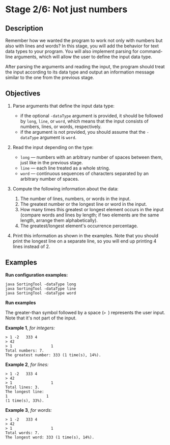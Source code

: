 # Stage 2/6: Not just numbers
## Description
Remember how we wanted the program to work not only with numbers but also with lines and words? In this stage, you will add the behavior for text data types to your program. You will also implement parsing for command-line arguments, which will allow the user to define the input data type.

After parsing the arguments and reading the input, the program should treat the input according to its data type and output an information message similar to the one from the previous stage.

## Objectives
1. Parse arguments that define the input data type:
    - if the optional `-dataType` argument is provided, it should be followed by `long`, `line`, or `word`, which means that the input consists of numbers, lines, or words, respectively.
    - if the argument is not provided, you should assume that the `-dataType` argument is `word`.

2. Read the input depending on the type:
   - `long` — numbers with an arbitrary number of spaces between them, just like in the previous stage.
   - `line` — each line treated as a whole string.
   - `word` — continuous sequences of characters separated by an arbitrary number of spaces.
3. Compute the following information about the data:
   1. The number of lines, numbers, or words in the input.
   2. The greatest number or the longest line or word in the input.
   3. How many times this greatest or longest element occurs in the input (compare words and lines by length; if two elements are the same length, arrange them alphabetically).
   4. The greatest/longest element's occurrence percentage.
4. Print this information as shown in the examples. Note that you should print the longest line on a separate line, so you will end up printing 4 lines instead of 2.
   
## Examples
<b>Run configuration examples:</b>
```
java SortingTool -dataType long
java SortingTool -dataType line
java SortingTool -dataType word
```

<b>Run examples</b>

The greater-than symbol followed by a space (`> `) represents the user input. Note that it's not part of the input.

<b>Example 1</b>, <i>for integers:</i>
```
> 1 -2   333 4
> 42
> 1                 1
Total numbers: 7.
The greatest number: 333 (1 time(s), 14%).
```

<b>Example 2</b>, <i>for lines:</i>
```
> 1 -2   333 4
> 42
> 1                 1
Total lines: 3.
The longest line:
1                 1
(1 time(s), 33%).
```

<b>Example 3</b>, <i>for words:</i>
```
> 1 -2   333 4
> 42
> 1                 1
Total words: 7.
The longest word: 333 (1 time(s), 14%).
```
